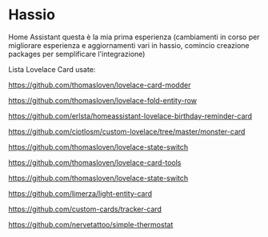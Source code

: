 # Hassio
Home Assistant
questa è la mia prima esperienza 
(cambiamenti in corso per migliorare esperienza e aggiornamenti vari in hassio, comincio creazione packages per semplificare l'integrazione)

Lista Lovelace Card usate:

https://github.com/thomasloven/lovelace-card-modder

https://github.com/thomasloven/lovelace-fold-entity-row

https://github.com/erlsta/homeassistant-lovelace-birthday-reminder-card

https://github.com/ciotlosm/custom-lovelace/tree/master/monster-card

https://github.com/thomasloven/lovelace-state-switch

https://github.com/thomasloven/lovelace-card-tools

https://github.com/thomasloven/lovelace-state-switch

https://github.com/ljmerza/light-entity-card

https://github.com/custom-cards/tracker-card

https://github.com/nervetattoo/simple-thermostat
